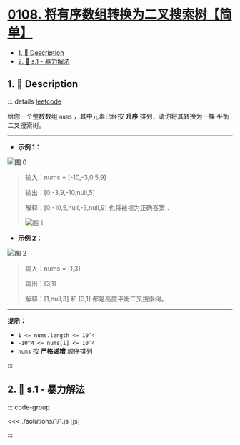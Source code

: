 # [0108. 将有序数组转换为二叉搜索树【简单】](https://github.com/tnotesjs/TNotes.leetcode/tree/main/notes/0108.%20%E5%B0%86%E6%9C%89%E5%BA%8F%E6%95%B0%E7%BB%84%E8%BD%AC%E6%8D%A2%E4%B8%BA%E4%BA%8C%E5%8F%89%E6%90%9C%E7%B4%A2%E6%A0%91%E3%80%90%E7%AE%80%E5%8D%95%E3%80%91)

<!-- region:toc -->

- [1. 📝 Description](#1--description)
- [2. 🎯 s.1 - 暴力解法](#2--s1---暴力解法)

<!-- endregion:toc -->

## 1. 📝 Description

::: details [leetcode](https://leetcode.cn/problems/convert-sorted-array-to-binary-search-tree)

给你一个整数数组 `nums` ，其中元素已经按 **升序** 排列，请你将其转换为一棵 平衡 二叉搜索树。

---

- **示例 1：**

![图 0](https://cdn.jsdelivr.net/gh/tnotesjs/imgs@main/2025-08-02-07-02-27.png)

> 输入：nums = [-10,-3,0,5,9]
>
> 输出：[0,-3,9,-10,null,5]
>
> 解释：[0,-10,5,null,-3,null,9] 也将被视为正确答案：
>
> ![图 1](https://cdn.jsdelivr.net/gh/tnotesjs/imgs@main/2025-08-02-07-02-39.png)

- **示例 2：**

![图 2](https://cdn.jsdelivr.net/gh/tnotesjs/imgs@main/2025-08-02-07-02-55.png)

> 输入：nums = [1,3]
>
> 输出：[3,1]
>
> 解释：[1,null,3] 和 [3,1] 都是高度平衡二叉搜索树。

---

**提示：**

- `1 <= nums.length <= 10^4`
- `-10^4 <= nums[i] <= 10^4`
- `nums` 按 **严格递增** 顺序排列

:::

## 2. 🎯 s.1 - 暴力解法

::: code-group

<<< ./solutions/1/1.js [js]

:::
